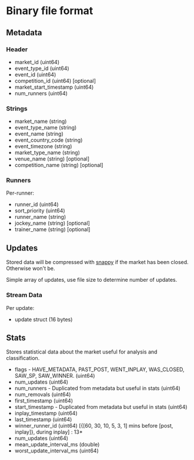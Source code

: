 # Binary file format

## Metadata

### Header

* market_id               (uint64)
* event_type_id           (uint64)
* event_id                (uint64)
* competition_id          (uint64) [optional]
* market_start_timestamp  (uint64)
* num_runners             (uint64)

### Strings
* market_name             (string)
* event_type_name         (string)
* event_name              (string)
* event_country_code      (string)
* event_timezone          (string)
* market_type_name        (string)
* venue_name              (string) [optional]
* competition_name        (string) [optional]

### Runners

Per-runner:
* runner_id               (uint64)
* sort_priority           (uint64)
* runner_name             (string)
* jockey_name             (string) [optional]
* trainer_name            (string) [optional]

## Updates

Stored data will be compressed with [snappy](https://github.com/google/snappy)
if the market has been closed. Otherwise won't be.

Simple array of updates, use file size to determine number of updates.

### Stream Data

Per update:
* update struct           (16 bytes)

## Stats

Stores statistical data about the market useful for analysis and classification.

* flags - HAVE_METADATA, PAST_POST, WENT_INPLAY, WAS_CLOSED, SAW_SP, SAW_WINNER.  (uint64)
* num_updates                                                                     (uint64)
* num_runners - Duplicated from metadata but useful in stats                      (uint64)
* num_removals                                                                    (uint64)
* first_timestamp                                                                 (uint64)
* start_timestamp - Duplicated from metadata but useful in stats                  (uint64)
* inplay_timestamp                                                                (uint64)
* last_timestamp                                                                  (uint64)
* winner_runner_id                                                                (uint64)
[{[60, 30, 10, 5, 3, 1] mins before [post, inplay]}, during inplay] :             13*
* num_updates                                                                     (uint64)
* mean_update_interval_ms                                                         (double)
* worst_update_interval_ms                                                        (uint64)
